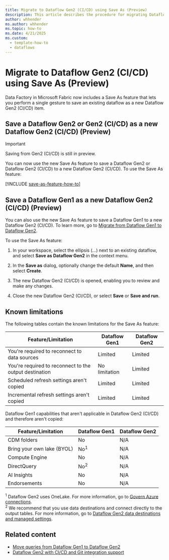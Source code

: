 ```yaml
---
title: Migrate to Dataflow Gen2 (CI/CD) using Save As (Preview)
description: This article describes the procedure for migrating Dataflow Gen1, Dataflow Gen2, and Dataflow Gen2 (CI/CD) to Dataflow Gen2 (CI/CD) in Data Factory.
author: whhender
ms.author: whhender
ms.topic: how-to
ms.date: 4/21/2025
ms.custom:
  - template-how-to
  - dataflows
---
```


# Migrate to Dataflow Gen2 (CI/CD) using Save As (Preview)

Data Factory in Microsoft Fabric now includes a Save As feature that lets you perform a single gesture to save an existing dataflow as a new Dataflow Gen2 (CI/CD) item.

## Save a Dataflow Gen2 or Gen2 (CI/CD) as a new Dataflow Gen2 (CI/CD) (Preview)

>[!IMPORTANT]
>Saving from Gen2 (CI/CD) is still in preview.

You can now use the new Save As feature to save a Dataflow Gen2 or Dataflow Gen2 (CI/CD) to a new Dataflow Gen2 (CI/CD). To use the Save As feature:

[!INCLUDE [save-as-feature-how-to](includes/save-as-feature-how-to.md)]

## Save a Dataflow Gen1 as a new Dataflow Gen2 (CI/CD) (Preview)

You can also use the new Save As feature to save a Dataflow Gen1 to a new Dataflow Gen2 (CI/CD). To learn more, go to [Migrate from Dataflow Gen1 to Dataflow Gen2](dataflow-gen2-migrate-from-dataflow-gen1.md).  

To use the Save As feature:

1. In your workspace, select the ellipsis (...) next to an existing dataflow, and select **Save as Dataflow Gen2** in the context menu.

1. In the **Save as** dialog, optionally change the default **Name**, and then select **Create**.

1. The new Dataflow Gen2 (CI/CD) is opened, enabling you to review and make any changes.

1. Close the new Dataflow Gen2 (CI/CD), or select **Save** or **Save and run**.

## Known limitations

The following tables contain the known limitations for the Save As feature:

| Feature/Limitation | Dataflow Gen1 | Dataflow Gen2 |
| ------------------ | ------------- | ------------- |
| You're required to reconnect to data sources | Limited | Limited |
| You're required to reconnect to the output destination | No limitation| Limited |
| Scheduled refresh settings aren't copied | Limited | Limited |
| Incremental refresh settings aren't copied | Limited | Limited |

Dataflow Gen1 capabilities that aren't applicable in Dataflow Gen2 (CI/CD) and therefore aren't copied:

| Feature/Limitation | Dataflow Gen1 | Dataflow Gen2 |
| ------------------ | ------------- | ------------- |
| CDM folders | No | N/A |
| Bring your own lake (BYOL) | No<sup>1</sup> | N/A |
| Compute Engine | No | N/A |
| DirectQuery | No<sup>2</sup> | N/A |
| AI Insights | No | N/A |
| Endorsements | No | N/A |

<sup>1</sup> Dataflow Gen2 uses OneLake. For more information, go to [Govern Azure connections](/power-bi/guidance/powerbi-implementation-planning-tenant-administration#govern-azure-connections).<br />
<sup>2</sup> We recommend that you use data destinations and connect directly to the output tables. For more information, go to [Dataflow Gen2 data destinations and managed settings](dataflow-gen2-data-destinations-and-managed-settings.md).

## Related content

* [Move queries from Dataflow Gen1 to Dataflow Gen2](move-dataflow-gen1-to-dataflow-gen2.md)
* [Dataflow Gen2 with CI/CD and Git integration support](dataflow-gen2-cicd-and-git-integration.md)
